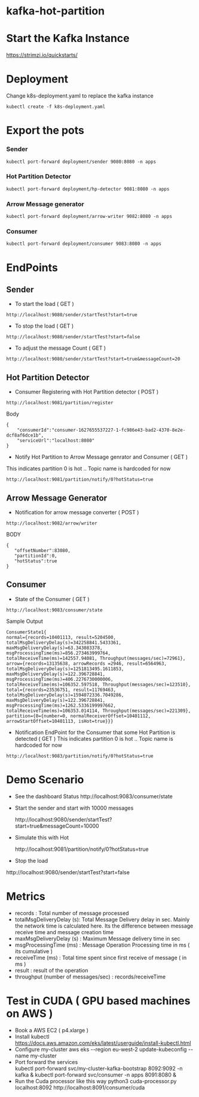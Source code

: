 # kafka-hot-partition

# Start the Kafka Instance 

https://strimzi.io/quickstarts/

# Deployment

Change k8s-deployment.yaml to replace the kafka instance

```aspectj
kubectl create -f k8s-deployment.yaml
```
# Export the pots

### Sender
```aspectj
kubectl port-forward deployment/sender 9080:8080 -n apps
```
### Hot Partition Detector 
```aspectj
kubectl port-forward deployment/hp-detector 9081:8080 -n apps
```

### Arrow Message generator 
```aspectj
kubectl port-forward deployment/arrow-writer 9082:8080 -n apps
```

### Consumer 
```aspectj
kubectl port-forward deployment/consumer 9083:8080 -n apps
```


# EndPoints 

## Sender 
- To start the load ( GET )
```aspectj
http://localhost:9080/sender/startTest?start=true
```

- To stop the load ( GET )
```aspectj
http://localhost:9080/sender/startTest?start=false
```

- To adjust the message Count ( GET )
```aspectj
http://localhost:9080/sender/startTest?start=true&messageCount=20
```

## Hot Partition Detector
- Consumer Registering with Hot Partition detector ( POST )
```aspectj
http://localhost:9081/partition/register
```
Body
```aspectj
{
    "consumerId":"consumer-1627655537227-1-fc986e43-bad2-4370-8e2e-dcf8af6dce1b",
    "serviceUrl":"localhost:8080"
}
```

- Notify Hot Partition to Arrow Message genrator and Consumer ( GET )

This indicates partition 0 is hot .. Topic name is hardcoded for now 

```aspectj
http://localhost:9081/partition/notify/0?hotStatus=true
```

## Arrow Message Generator 
- Notification for arrow message converter ( POST )
```aspectj
http://localhost:9082/arrow/writer
```
BODY

```aspectj
{
   "offsetNumber":83080,
   "partitionId":0,
   "hotStatus":true
}
```
## Consumer

- State of the Consumer ( GET ) 
```aspectj
http://localhost:9083/consumer/state
```

Sample Output
```aspectj
ConsumerState1{
normal={records=10401113, result=5204500, totalMsgDeliveryDelay(s)=342258841.5433361, maxMsgDeliveryDelay(s)=63.343083378, msgProcessingTime(ms)=856.273463999764, totalReceiveTime(ms)=142557.94081, Throughput(messages/sec)=72961}, 
arrow={records=13135638, arrowRecords =2946, result=6564963, totalMsgDeliveryDelay(s)=1251813495.1611853, maxMsgDeliveryDelay(s)=122.396728841, msgProcessingTime(ms)=406.2276730000006, totalReceiveTime(ms)=106352.597518, Throughput(messages/sec)=123510}, 
total={records=23536751, result=11769463, totalMsgDeliveryDelay(s)=1594072336.7049286, maxMsgDeliveryDelay(s)=122.396728841, msgProcessingTime(ms)=1262.5336199997662, totalReceiveTime(ms)=106353.014114, Throughput(messages/sec)=221309}, 
partition={0={number=0, normalReceiverOffset=10401112, arrowStartOffset=10401113, isHot=true}}}
```


- Notification EndPoint for the Consumer that some Hot Partition is detected ( GET )
  This indicates partition 0 is hot .. Topic name is hardcoded for now

```aspectj
http://localhost:9083/partition/notify/0?hotStatus=true
```

# Demo Scenario
- See the dashboard Status
  http://localhost:9083/consumer/state

- Start the sender and start with 10000 messages
  
  http://localhost:9080/sender/startTest?start=true&messageCount=10000

- Simulate this with Hot 

  http://localhost:9081/partition/notify/0?hotStatus=true

- Stop the load

http://localhost:9080/sender/startTest?start=false


# Metrics

- records : Total number of message processed
- totalMsgDeliveryDelay (s): Total Message Delivery delay in sec. Mainly the network time is calculated here. Its the difference between message receive time and message creation time 
- maxMsgDeliveryDelay (s) : Maximum Message delivery time in sec 
- msgProcessingTime (ms) : Message Operation Processing time in ms ( its cumulative ) 
- receiveTime (ms) : Total time spent since first receive of message ( in ms )
- result : result of the operation
- throughput (number of messages/sec) : records/receiveTime


# Test in CUDA ( GPU based machines on AWS )

- Book a AWS EC2  ( p4.xlarge )
- Install kubectl https://docs.aws.amazon.com/eks/latest/userguide/install-kubectl.html
- Configure my-cluster
  aws eks --region eu-west-2 update-kubeconfig --name my-cluster
- Port forward the services  
  kubectl port-forward svc/my-cluster-kafka-bootstrap 8092:9092 -n kafka &
  kubectl port-forward svc/consumer -n apps 8091:8080 &
- Run the Cuda processor like this way
  python3 cuda-processor.py localhost:8092 http://localhost:8091/consumer/cuda
